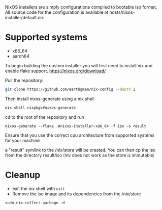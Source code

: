 NixOS installers are simply configurations compiled to bootable iso format. All source code for the configuration is available at hosts/nixos-installer/default.nix

# Supported systems

- x86_64
- aarch64

To begin building the custom installer you will first need to install nix and enable flake support.
https://nixos.org/download/

Pull the repository:

```sh
git clone https://github.com/earthgman/nix-config --depth 1
```

Then install nixos-generate using a nix shell

```sh
nix shell nixpkgs#nixos-generate
```

cd to the root of the repository and run

```
nixos-generate --flake .#nixos-installer-x86_64 -f iso -o result
```

Ensure that you use the correct cpu architecture from supported systems for your machine

a "result" symlink to the /nix/store will be created. You can then cp the iso from the directory result/iso (mv does not work as the store is immutable)

# Cleanup

- exit the nix shell with `exit`
- Remove the iso image and its dependencies from the /nix/store

```
sudo nix-collect-garbage -d
```

